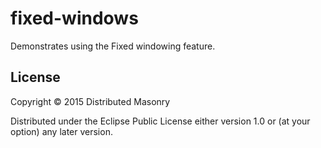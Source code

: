 # fixed-windows

Demonstrates using the Fixed windowing feature.

## License

Copyright © 2015 Distributed Masonry

Distributed under the Eclipse Public License either version 1.0 or (at
your option) any later version.
